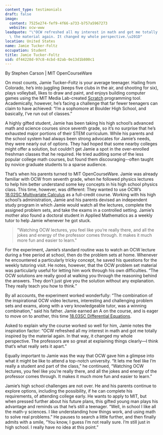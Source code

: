 ```yaml
---
content_type: testimonials
draft: false
image:
  content: 7525e274-fef9-4f66-a733-b757a5967273
  website: ocw-www
leadquote: "\"OCW refreshed all my interest in math and got me totally inspired by\
  \ the material again. It changed my whole perspective.\u201D"
location: United States
name: Jamie Tucker-Foltz
occupation: Student
title: Jamie Tucker-Foltz
uid: df44228d-97c8-4cbd-82ab-0e13d1b800c1
---
```

By Stephen Carson | MIT OpenCourseWare

On most counts, Jamie Tucker–Foltz is your average teenager. Hailing from Colorado, he’s into juggling (keeps five clubs in the air, and shooting for six), plays volleyball, likes to draw and paint, and enjoys building computer games using the MIT Media Lab-created [Scratch](http://scratch.mit.edu/) programming tool. Academically, however, he’s facing a challenge that far fewer teenagers can claim to have achieved: “I’m a sophomore at Boulder High School, and basically, I’ve run out of classes.”

A highly gifted student, Jamie has been taking his high school’s advanced math and science courses since seventh grade, so it’s no surprise that he’s exhausted major portions of their STEM curriculum. While his parents and the school system had always been strong advocates for Jamie’s needs, they were nearly out of options. They had hoped that some nearby colleges might offer a solution, but couldn’t get Jamie a spot in the over-enrolled freshman classes that he required. He tried auditing some of the less popular college math courses, but found them discouraging--often taught by novice graduate students to a sparse audience.

That’s when his parents turned to MIT OpenCourseWare. Jamie was already familiar with OCW from seventh grade, when he followed physics lectures to help him better understand some key concepts in his high school physics class. This time, however, was different: They wanted to use OCW’s [18.02SC Multivariate Calculus](https://ocw.mit.edu/courses/mathematics/18-02sc-multivariable-calculus-fall-2010) as a full-credit course. Working with his high school’s administration, Jamie and his parents devised an independent study program in which Jamie would watch all the lectures, complete the assigned problem sets, and take the exams in a controlled setting. Jamie’s mother also found a doctoral student in Applied Mathematics as a weekly tutor to help Jamie whenever he got stuck.

> "Watching OCW lectures, you feel like you’re really there, and all the jokes and energy of the professor comes through. It makes it much more fun and easier to learn."

For the experiment, Jamie’s standard routine was to watch an OCW lecture during a free period at school, then do the problem sets at home. Whenever he encountered a particularly tricky concept, he saved his questions for the weekly tutoring visit. He notes, however, that the OCW problem set material was particularly useful for letting him work through his own difficulties. “The OCW solutions are really good at walking you through the reasoning behind the answers. They don’t just give you the solution without any explanation. They really teach you how to think.”

By all accounts, the experiment worked wonderfully: “The combination of the inspirational OCW video lectures, interesting and challenging problem sets and exams, along with a very knowledgeable tutor, was a winning combination,” said his father. Jamie earned an A on the course, and is eager to move on to another, this time [18.03SC Differential Equations](https://ocw.mit.edu/courses/mathematics/18-03sc-differential-equations-fall-2011).

Asked to explain why the course worked so well for him, Jamie notes the inspiration factor: “OCW refreshed all my interest in math and got me totally inspired by the material again. In that way, it changed my whole perspective. The professors are so great at explaining things clearly—I think that’s what really sets it apart.”

Equally important to Jamie was the way that OCW gave him a glimpse into what it might be like to attend a top-notch university. “It lets me feel like I’m really a student and part of the class,” he continued, “Watching OCW lectures, you feel like you’re really there, and all the jokes and energy of the professor comes through. It makes it much more fun and easier to learn.”

Jamie’s high school challenges are not over. He and his parents continue to explore options, including the possibility, if he can complete his requirements, of attending college early. He wants to apply to MIT, but when pressed further about his future plans, this gifted young man plays his advantage and reminds us that he’s still a teenager. “Well, in school I like all the math-y sciences. I like understanding how things work, and using math to solve real problems.” He pauses to search a little further, and then finally admits with a smile, “You know, I guess I’m not really sure. I’m still just in high school. I really have no idea at this point.”